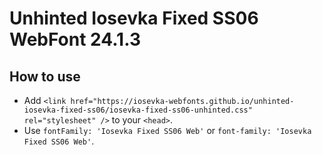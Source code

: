 # Unhinted Iosevka Fixed SS06 WebFont 24.1.3

## How to use

- Add `<link href="https://iosevka-webfonts.github.io/unhinted-iosevka-fixed-ss06/iosevka-fixed-ss06-unhinted.css" rel="stylesheet" />` to your `<head>`.
- Use `fontFamily: 'Iosevka Fixed SS06 Web'` or `font-family: 'Iosevka Fixed SS06 Web'`.

